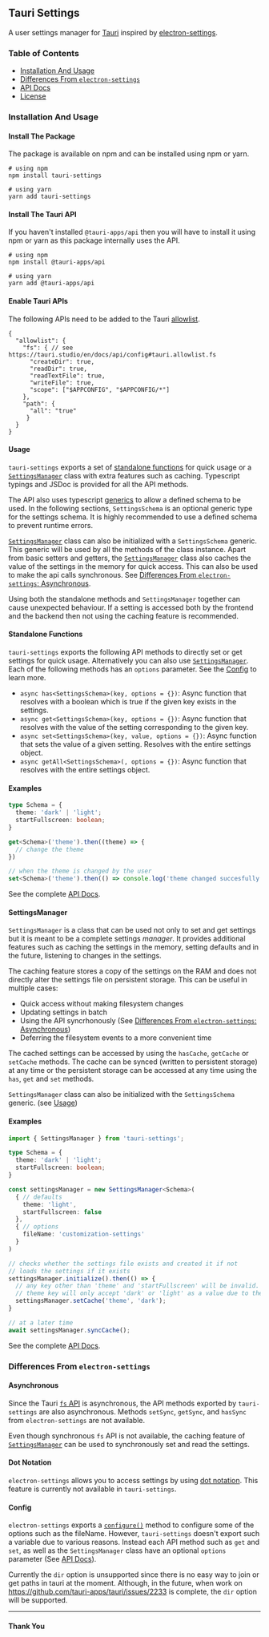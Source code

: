 ## Tauri Settings
A user settings manager for [Tauri](https://tauri.studio) inspired by [electron-settings](https://github.com/nathanbuchar/electron-settings).

### Table of Contents
- [Installation And Usage](#installation-and-usage)
- [Differences From `electron-settings`](#differences-from-electron-settings)
- [API Docs](https://harshkhandeparkar.github.io/tauri-settings/)
- [License](LICENSE)

### Installation And Usage
#### Install The Package
The package is available on npm and can be installed using npm or yarn.
```shell
# using npm
npm install tauri-settings

# using yarn
yarn add tauri-settings
```

#### Install The Tauri API
If you haven't installed `@tauri-apps/api` then you will have to install it using npm or yarn as this package internally uses the API.
```shell
# using npm
npm install @tauri-apps/api

# using yarn
yarn add @tauri-apps/api
```

#### Enable Tauri APIs
The following APIs need to be added to the Tauri [allowlist](https://tauri.studio/en/docs/api/config#tauri.allowlist).
```jsonc
{
  "allowlist": {
    "fs": { // see https://tauri.studio/en/docs/api/config#tauri.allowlist.fs
      "createDir": true,
      "readDir": true,
      "readTextFile": true,
      "writeFile": true,
      "scope": ["$APPCONFIG", "$APPCONFIG/*"]
    },
    "path": {
      "all": "true"
     }
  }
}
```

#### Usage
`tauri-settings` exports a set of [standalone functions](#standalone-functions) for quick usage or a [`SettingsManager`](#settingsmanager) class with extra features such as caching.
Typescript typings and JSDoc is provided for all the API methods.

The API also uses typescript [generics](https://www.typescriptlang.org/docs/handbook/2/generics.html#hello-world-of-generics) to allow a defined schema to be used. In the following sections, `SettingsSchema` is an optional generic type for the settings schema.
It is highly recommended to use a defined schema to prevent runtime errors.

[`SettingsManager`](#settingsmanager) class can also be initialized with a `SettingsSchema` generic. This generic will be used by all the methods of the class instance.
Apart from basic setters and getters, the [`SettingsManager`](#settingsmanager) class also caches the value of the settings in the memory for quick access. This can also be used to make the api calls synchronous. See [Differences From `electron-settings`: Asynchronous](#asynchronous).

Using both the standalone methods and `SettingsManager` together can cause unexpected behaviour. If a setting is accessed both by the frontend and the backend then not using the caching feature is recommended.

#### Standalone Functions
`tauri-settings` exports the following API methods to directly set or get settings for quick usage. Alternatively you can also use [`SettingsManager`](#settingsmanager).
Each of the following methods has an `options` parameter. See the [Config](#config) to learn more.

- `async has<SettingsSchema>(key, options = {})`: Async function that resolves with a boolean which is true if the given key exists in the settings.
- `async get<SettingsSchema>(key, options = {})`: Async function that resolves with the value of the setting corresponding to the given key.
- `async set<SettingsSchema>(key, value, options = {})`: Async function that sets the value of a given setting. Resolves with the entire settings object.
- `async getAll<SettingsSchema>(, options = {})`: Async function that resolves with the entire settings object.


#### Examples
```ts
type Schema = {
  theme: 'dark' | 'light';
  startFullscreen: boolean;
}

get<Schema>('theme').then((theme) => {
  // change the theme
})

// when the theme is changed by the user
set<Schema>('theme').then(() => console.log('theme changed succesfully'));
```

See the complete [API Docs](https://harshkhandeparkar.github.io/tauri-settings/).

#### SettingsManager
`SettingsManager` is a class that can be used not only to set and get settings but it is meant to be a complete settings *manager*.
It provides additional features such as caching the settings in the memory, setting defaults and in the future, listening to changes in the settings.

The caching feature stores a copy of the settings on the RAM and does not directly alter the settings file on persistent storage. This can be useful in multiple cases:
- Quick access without making filesystem changes
- Updating settings in batch
- Using the API syncrhonously (See [Differences From `electron-settings`: Asynchronous](#asynchronous))
- Deferring the filesystem events to a more convenient time

The cached settings can be accessed by using the `hasCache`, `getCache` or `setCache` methods.
The cache can be synced (written to persistent storage) at any time or the persistent storage can be accessed at any time using the `has`, `get` and `set` methods.

`SettingsManager` class can also be initialized with the `SettingsSchema` generic. (see [Usage](#usage))

#### Examples
```ts
import { SettingsManager } from 'tauri-settings';

type Schema = {
  theme: 'dark' | 'light';
  startFullscreen: boolean;
}

const settingsManager = new SettingsManager<Schema>(
  { // defaults
    theme: 'light',
    startFullscreen: false
  },
  { // options
    fileName: 'customization-settings'
  }
)

// checks whether the settings file exists and created it if not
// loads the settings if it exists
settingsManager.initialize().then(() => {
  // any key other than 'theme' and 'startFullscreen' will be invalid.
  // theme key will only accept 'dark' or 'light' as a value due to the generic.
  settingsManager.setCache('theme', 'dark');
}

// at a later time
await settingsManager.syncCache();
```

See the complete [API Docs](https://harshkhandeparkar.github.io/tauri-settings/).

### Differences From `electron-settings`
#### Asynchronous
Since the Tauri [`fs` API](https://tauri.studio/en/docs/api/js/modules/fs) is asynchronous, the API methods exported by `tauri-settings` are also asynchronous. Methods `setSync`, `getSync`, and `hasSync` from `electron-settings` are not available.

Even though synchronous `fs` API is not available, the caching feature of [`SettingsManager`](#settingsmanager) can be used to synchronously set and read the settings.

#### Dot Notation
`electron-settings` allows you to access settings by using [dot notation](https://electron-settings.js.org/index.html#keypath). This feature is currently not available in `tauri-settings`.

#### Config
`electron-settings` exports a [`configure()`](https://electron-settings.js.org/index.html#configure) method to configure some of the options such as the fileName.
However, `tauri-settings` doesn't export such a variable due to various reasons. Instead each API method such as `get` and `set`, as well as the `SettingsManager` class have an optional `options` parameter (See [API Docs](https://harshkhandeparkar.github.io/tauri-settings/)).

Currently the `dir` option is unsupported since there is no easy way to join or get paths in tauri at the moment. Although, in the future, when work on https://github.com/tauri-apps/tauri/issues/2233 is complete, the `dir` option will be supported.

****
#### Thank You
